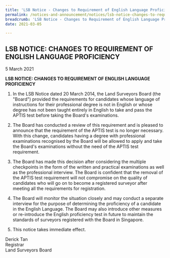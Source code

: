 ```yaml
---
title: 'LSB Notice - Changes to Requirement of English Language Proficiency'
permalink: /notices-and-announcement/notices/lsb-notice-changes-to-requirement-of-english-language-profienciency/
breadcrumb: 'LSB Notice - Changes to Requirement of English Language Proficiency'
date: 2021-03-05

---
```



## LSB NOTICE: CHANGES TO REQUIREMENT OF ENGLISH LANGUAGE PROFICIENCY

5 March 2021


**LSB NOTICE: CHANGES TO REQUIREMENT OF ENGLISH LANGUAGE PROFICIENCY** <br>


1.  In the LSB Notice dated 20 March 2014, the Land Surveyors Board (the "Board") provided the requirements for candidates whose language of instructions for their professional degree is not in English or whose degree has not been taught entirely in English to take and pass the APTIS test before taking the Board's examinations.

2. The Board has conducted a review of this requirement and is pleased to announce that the requirement of the APTIS test is no longer necessary. With this change, candidates having a degree with professional examinations recognised by the Board will be allowed to apply and take the Board's examinations without the need of the APTIS test requirement. 
  
3. The Board has made this decision after considering the multiple checkpoints in the form of the written and practical examinations as well as the professional interview. The Board is confident that the removal of the APTIS test requirement will not compromise on the quality of candidates who will go on to become a registered surveyor after meeting all the requirements for registration.

4. The Board will monitor the situation closely and may conduct a separate interview for the purpose of determining the proficiency of a candidate in the English Language. The Board may also introduce other measures or re-introduce the English proficiency test in future to maintain the standards of surveyors registered with the Board in Singapore.

5. This notice takes immediate effect.

Derick Tan <br>
Registrar <br>
Land Surveyors Board <br>


